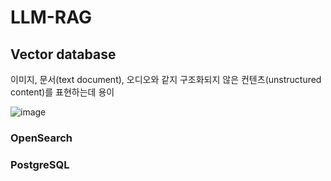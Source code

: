 # LLM-RAG


## Vector database

이미지, 문서(text document), 오디오와 같지 구조화되지 않은 컨텐츠(unstructured content)를 표현하는데 용이

![image](https://github.com/kyopark2014/LLM-RAG/assets/52392004/196633fc-49e5-4317-8610-0c99f59e0c6e)


### OpenSearch

### PostgreSQL

